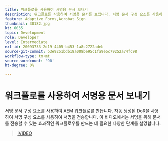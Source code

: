 ```yaml
---
title: 워크플로를 사용하여 서명용 문서 보내기
description: 워크플로를 사용하여 서명용 문서를 보냅니다. 서명 문서 구성 요소를 사용하여 AEM 워크플로를 만듭니다. 자동 생성된 DoR을 사용하여 서명 구성 요소를 사용하여 서명을 전송합니다. 이 비디오에서는 서명을 위해 문서를 전송할 수 있는 효과적인 워크플로우를 만드는 데 필요한 다양한 단계를 설명합니다.
feature: Adaptive Forms,Acrobat Sign
thumbnail: 38182.jpg
kt: 6035
topic: Development
role: Developer
level: Intermediate
exl-id: 20093733-2d19-4405-b453-1a8c2722adeb
source-git-commit: b3e9251bdb18a008be95c1fa9e5c79252a74fc98
workflow-type: tm+mt
source-wordcount: '90'
ht-degree: 0%

---
```


# 워크플로를 사용하여 서명용 문서 보내기

서명 문서 구성 요소를 사용하여 AEM 워크플로를 만듭니다. 자동 생성된 DoR을 사용하여 서명 구성 요소를 사용하여 서명을 전송합니다.
이 비디오에서는 서명을 위해 문서를 전송할 수 있는 효과적인 워크플로우를 만드는 데 필요한 다양한 단계를 설명합니다.

>[!VIDEO](https://video.tv.adobe.com/v/38182?quality=12&learn=on)
